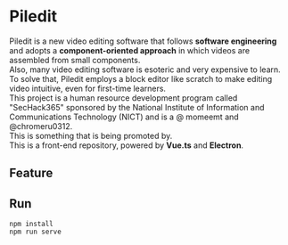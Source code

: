 # Piledit
Piledit is a new video editing software that follows **software engineering** and adopts a **component-oriented approach** in which videos are assembled from small components.  
Also, many video editing software is esoteric and very expensive to learn. To solve that, Piledit employs a block editor like scratch to make editing video intuitive, even for first-time learners.  
This project is a human resource development program called "SecHack365" sponsored by the National Institute of Information and Communications Technology (NICT) and is a @ momeemt and @chromeru0312.  
This is something that is being promoted by.  
This is a front-end repository, powered by **Vue.ts** and **Electron**.  

## Feature


## Run
```
npm install
npm run serve
```
